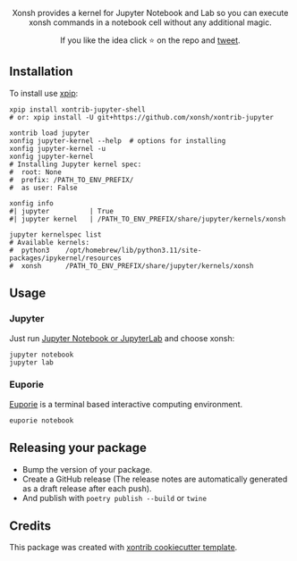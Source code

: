 <p align="center">
Xonsh provides a kernel for Jupyter Notebook and Lab so you can execute
xonsh commands in a notebook cell without any additional magic.
</p>

<p align="center">
If you like the idea click ⭐ on the repo and <a href="https://twitter.com/intent/tweet?text=Nice%20xontrib%20for%20the%20xonsh%20shell!&url=https://github.com/xonsh/xontrib-jupyter-shell" target="_blank">tweet</a>.
</p>


## Installation

To install use [xpip](https://xon.sh/aliases.html#xpip):

```xsh
xpip install xontrib-jupyter-shell
# or: xpip install -U git+https://github.com/xonsh/xontrib-jupyter

xontrib load jupyter
xonfig jupyter-kernel --help  # options for installing
xonfig jupyter-kernel -u
xonfig jupyter-kernel
# Installing Jupyter kernel spec:
#  root: None
#  prefix: /PATH_TO_ENV_PREFIX/
#  as user: False

xonfig info
#| jupyter          | True
#| jupyter kernel   | /PATH_TO_ENV_PREFIX/share/jupyter/kernels/xonsh

jupyter kernelspec list
# Available kernels:
#  python3    /opt/homebrew/lib/python3.11/site-packages/ipykernel/resources
#  xonsh      /PATH_TO_ENV_PREFIX/share/jupyter/kernels/xonsh
```

## Usage

### Jupyter

Just run [Jupyter Notebook or JupyterLab](https://jupyter.org/) and choose xonsh:

```xsh
jupyter notebook
jupyter lab
```

### Euporie

[Euporie](https://github.com/joouha/euporie) is a terminal based interactive computing environment.

```xsh
euporie notebook
```

## Releasing your package 

- Bump the version of your package.
- Create a GitHub release (The release notes are automatically generated as a draft release after each push).
- And publish with `poetry publish --build` or `twine`

## Credits

This package was created with [xontrib cookiecutter template](https://github.com/xonsh/xontrib-cookiecutter).
